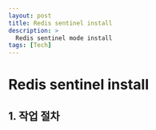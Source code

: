 ```yaml
---
layout: post
title: Redis sentinel install
description: >
  Redis sentinel mode install
tags: [Tech]
---
```


# Redis sentinel install

## 1. 작업 절차
